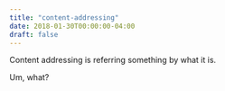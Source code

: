 ```yaml
---
title: "content-addressing"
date: 2018-01-30T00:00:00-04:00
draft: false
---
```


<!-- ![foo](https://en.wikipedia.org/wiki/File:MagrittePipe.jpg)
https://en.wikipedia.org/wiki/The_Treachery_of_Images -->

Content addressing is referring something by what it is.

Um, what?
